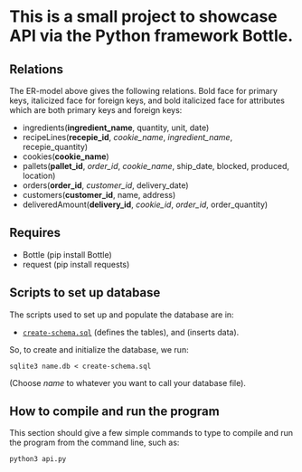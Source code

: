 # This is a small project to showcase API via the Python framework Bottle.


## Relations

The ER-model above gives the following relations.
Bold face for primary keys, italicized face for
foreign keys, and bold italicized face for attributes which
are both primary keys and foreign keys:

+ ingredients(**ingredient_name**, quantity, unit, date)
+ recipeLines(**recepie_id**, _cookie_name_, _ingredient_name_, recepie_quantity)
+ cookies(**cookie_name**)
+ pallets(**pallet_id**, _order_id_, _cookie_name_, ship_date, blocked, produced, location)
+ orders(**order_id**, _customer_id_, delivery_date)
+ customers(**customer_id**, name, address)
+ deliveredAmount(**delivery_id**, _cookie_id_, _order_id_, order_quantity)

## Requires
- Bottle (pip install Bottle)
- request (pip install requests)

## Scripts to set up database

The scripts used to set up and populate the database are in:

 + [`create-schema.sql`](create-schema.sql) (defines the tables), and (inserts data).

So, to create and initialize the database, we run:

```shell
sqlite3 name.db < create-schema.sql
```

(Choose _name_ to whatever you want to call your database file).

## How to compile and run the program

This section should give a few simple commands to type to
compile and run the program from the command line, such as:

```shell
python3 api.py
```

